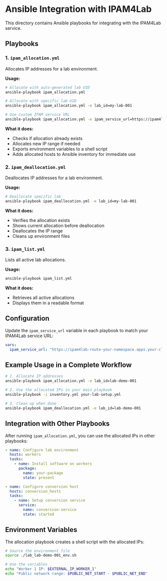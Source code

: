 # Ansible Integration with IPAM4Lab

This directory contains Ansible playbooks for integrating with the IPAM4Lab service.

## Playbooks

### 1. `ipam_allocation.yml`
Allocates IP addresses for a lab environment.

**Usage:**
```bash
# Allocate with auto-generated lab UID
ansible-playbook ipam_allocation.yml

# Allocate with specific lab UID
ansible-playbook ipam_allocation.yml -e lab_id=my-lab-001

# Use custom IPAM service URL
ansible-playbook ipam_allocation.yml -e ipam_service_url=https://ipam4lab.example.com -e lab_id=my-lab-001
```

**What it does:**
- Checks if allocation already exists
- Allocates new IP range if needed
- Exports environment variables to a shell script
- Adds allocated hosts to Ansible inventory for immediate use

### 2. `ipam_deallocation.yml`
Deallocates IP addresses for a lab environment.

**Usage:**
```bash
# Deallocate specific lab
ansible-playbook ipam_deallocation.yml -e lab_id=my-lab-001
```

**What it does:**
- Verifies the allocation exists
- Shows current allocation before deallocation
- Deallocates the IP range
- Cleans up environment files

### 3. `ipam_list.yml`
Lists all active lab allocations.

**Usage:**
```bash
ansible-playbook ipam_list.yml
```

**What it does:**
- Retrieves all active allocations
- Displays them in a readable format

## Configuration

Update the `ipam_service_url` variable in each playbook to match your IPAM4Lab service URL:

```yaml
vars:
  ipam_service_url: "https://ipam4lab-route-your-namespace.apps.your-cluster.com"
```

## Example Usage in a Complete Workflow

```bash
# 1. Allocate IP addresses
ansible-playbook ipam_allocation.yml -e lab_id=lab-demo-001

# 2. Use the allocated IPs in your main playbook
ansible-playbook -i inventory.yml your-lab-setup.yml

# 3. Clean up when done
ansible-playbook ipam_deallocation.yml -e lab_id=lab-demo-001
```

## Integration with Other Playbooks

After running `ipam_allocation.yml`, you can use the allocated IPs in other playbooks:

```yaml
- name: Configure lab environment
  hosts: workers
  tasks:
    - name: Install software on workers
      package:
        name: your-package
        state: present

- name: Configure conversion host
  hosts: conversion_hosts
  tasks:
    - name: Setup conversion service
      service:
        name: conversion-service
        state: started
```

## Environment Variables

The allocation playbook creates a shell script with the allocated IPs:

```bash
# Source the environment file
source ./lab_lab-demo-001_env.sh

# Use the variables
echo "Worker 1 IP: $EXTERNAL_IP_WORKER_1"
echo "Public network range: $PUBLIC_NET_START - $PUBLIC_NET_END"
```
